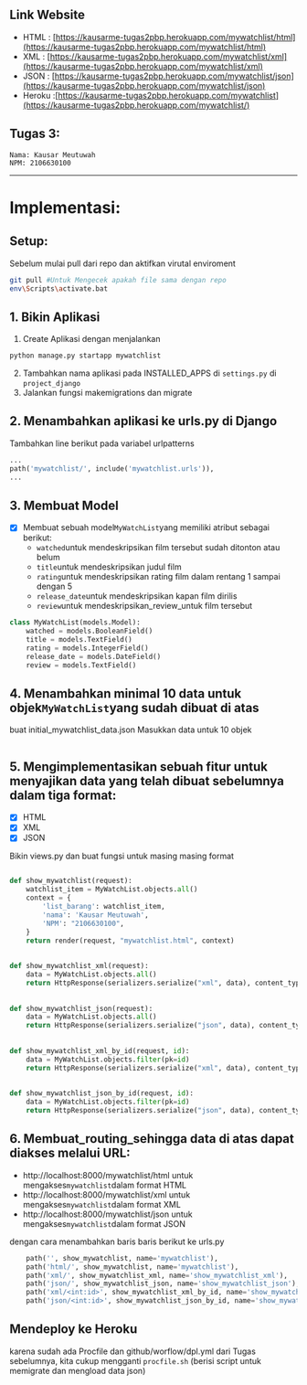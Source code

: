 
## Link Website
- HTML : [https://kausarme-tugas2pbp.herokuapp.com/mywatchlist/html](https://kausarme-tugas2pbp.herokuapp.com/mywatchlist/html)
- XML  : [https://kausarme-tugas2pbp.herokuapp.com/mywatchlist/xml](https://kausarme-tugas2pbp.herokuapp.com/mywatchlist/xml)
- JSON : [https://kausarme-tugas2pbp.herokuapp.com/mywatchlist/json](https://kausarme-tugas2pbp.herokuapp.com/mywatchlist/json)
- Heroku :[https://kausarme-tugas2pbp.herokuapp.com/mywatchlist](https://kausarme-tugas2pbp.herokuapp.com/mywatchlist/)


Tugas 3:
---
    Nama: Kausar Meutuwah
    NPM: 2106630100
---

# Implementasi:

## Setup: 
Sebelum mulai pull dari repo 
dan  aktifkan virutal enviroment
```bash
git pull #Untuk Mengecek apakah file sama dengan repo 
env\Scripts\activate.bat

```

## 1. Bikin Aplikasi
1. Create Aplikasi dengan menjalankan 
```bash
python manage.py startapp mywatchlist
```

2. Tambahkan nama aplikasi pada INSTALLED_APPS  di `settings.py` di `project_django`
3. Jalankan fungsi makemigrations dan migrate

## 2. Menambahkan aplikasi ke urls.py di Django
Tambahkan line berikut pada variabel urlpatterns
```python
...
path('mywatchlist/', include('mywatchlist.urls')),
...
```

## 3. Membuat Model 
- [x]  Membuat sebuah model`MyWatchList`yang memiliki atribut sebagai berikut:
    -    `watched`untuk mendeskripsikan film tersebut sudah ditonton atau belum
    -   `title`untuk mendeskripsikan judul film
    -   `rating`untuk mendeskripsikan rating film dalam rentang 1 sampai dengan 5
    -   `release_date`untuk mendeskripsikan kapan film dirilis
    -   `review`untuk mendeskripsikan_review_untuk film tersebut

```python
class MyWatchList(models.Model):  
    watched = models.BooleanField()  
    title = models.TextField()  
    rating = models.IntegerField()  
    release_date = models.DateField()  
    review = models.TextField()
```

## 4. Menambahkan minimal 10 data untuk objek`MyWatchList`yang sudah dibuat di atas
buat initial_mywatchlist_data.json
Masukkan data untuk 10 objek 
```

```

## 5. Mengimplementasikan sebuah fitur untuk menyajikan data yang telah dibuat sebelumnya dalam tiga format:
- [x] HTML
- [x] XML
- [x] JSON

Bikin views.py dan buat fungsi untuk masing masing format

```python

def show_mywatchlist(request):  
    watchlist_item = MyWatchList.objects.all()  
    context = {  
        'list_barang': watchlist_item,  
        'nama': 'Kausar Meutuwah',  
        'NPM': "2106630100",  
    }  
    return render(request, "mywatchlist.html", context)  
  
  
def show_mywatchlist_xml(request):  
    data = MyWatchList.objects.all()  
    return HttpResponse(serializers.serialize("xml", data), content_type="application/xml")  
  
  
def show_mywatchlist_json(request):  
    data = MyWatchList.objects.all()  
    return HttpResponse(serializers.serialize("json", data), content_type="application/json")  
  
  
def show_mywatchlist_xml_by_id(request, id):  
    data = MyWatchList.objects.filter(pk=id)  
    return HttpResponse(serializers.serialize("xml", data), content_type="application/xml")  
  
  
def show_mywatchlist_json_by_id(request, id):  
    data = MyWatchList.objects.filter(pk=id)  
    return HttpResponse(serializers.serialize("json", data), content_type="application/json")
```

## 6. Membuat_routing_sehingga data di atas dapat diakses melalui URL:
-   http://localhost:8000/mywatchlist/html untuk mengakses`mywatchlist`dalam format HTML
-   http://localhost:8000/mywatchlist/xml untuk mengakses`mywatchlist`dalam format XML
-   http://localhost:8000/mywatchlist/json untuk mengakses`mywatchlist`dalam format JSON

dengan cara menambahkan baris baris berikut ke urls.py
```python
    path('', show_mywatchlist, name='mywatchlist'),  
    path('html/', show_mywatchlist, name='mywatchlist'),  
    path('xml/', show_mywatchlist_xml, name='show_mywatchlist_xml'),  
    path('json/', show_mywatchlist_json, name='show_mywatchlist_json'),  
    path('xml/<int:id>', show_mywatchlist_xml_by_id, name='show_mywatchlist_xml_by_id'),  
    path('json/<int:id>', show_mywatchlist_json_by_id, name='show_mywatchlist_json_by_id'),  
```

## Mendeploy ke Heroku
karena sudah ada Procfile dan github/worflow/dpl.yml dari Tugas sebelumnya,
kita cukup mengganti `procfile.sh` (berisi script untuk memigrate dan mengload data json)
```buildoutcfg

```